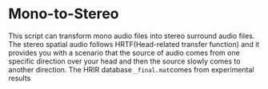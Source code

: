 # Mono-to-Stereo
This script can transform mono audio files into stereo surround audio files. The stereo spatial audio follows HRTF(Head-related transfer function) and it provides you with a scenario that the source of audio comes from one specific direction over your head and then the source slowly comes to another direction.
The HRIR database `_final.mat`comes from experimental results
